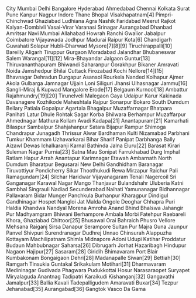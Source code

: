 City
Mumbai
Delhi
Bangalore
Hyderabad
Ahmedabad
Chennai
Kolkata
Surat
Pune
Kanpur
Nagpur
Indore
Thane
Bhopal
Visakhapatnam[4]
Pimpri-Chinchwad
Ghaziabad
Ludhiana
Agra
Nashik
Faridabad
Meerut
Rajkot
Kalyan-Dombivli
Vasai-Virar
Varanasi
Srinagar
Aurangabad
Dhanbad
Amritsar
Navi Mumbai
Allahabad
Howrah
Ranchi
Gwalior
Jabalpur
Coimbatore
Vijayawada
Jodhpur
Madurai
Raipur
Kota[6]
Chandigarh
Guwahati
Solapur
Hubli–Dharwad
Mysore[7][8][9]
Tiruchirappalli[10]
Bareilly
Aligarh
Tiruppur
Gurgaon
Moradabad
Jalandhar
Bhubaneswar
Salem
Warangal[11][12]
Mira-Bhayandar
Jalgaon
Guntur[13]
Thiruvananthapuram
Bhiwandi
Saharanpur
Gorakhpur
Bikaner
Amravati
Noida
Jamshedpur
Bhilai
Cuttack
Firozabad
Kochi
Nellore[14][15]
Bhavnagar
Dehradun
Durgapur
Asansol
Rourkela
Nanded
Kolhapur
Ajmer
Akola
Gulbarga
Jamnagar
Ujjain
Loni
Siliguri
Jhansi
Ulhasnagar
Jammu[16]
Sangli-Miraj & Kupwad
Mangalore
Erode[17]
Belgaum
Kurnool[18]
Ambattur
Rajahmundry[19][20]
Tirunelveli
Malegaon
Gaya
Udaipur
Karur
Kakinada
Davanagere
Kozhikode
Maheshtala
Rajpur Sonarpur
Bokaro
South Dumdum
Bellary
Patiala
Gopalpur
Agartala
Bhagalpur
Muzaffarnagar
Bhatpara
Panihati
Latur
Dhule
Rohtak
Sagar
Korba
Bhilwara
Berhampur
Muzaffarpur
Ahmednagar
Mathura
Kollam
Avadi
Kadapa[21]
Anantapuram[21]
Kamarhati
Bilaspur
Sambalpur
Shahjahanpur
Satara
Bijapur
Rampur
Shimoga
Chandrapur
Junagadh
Thrissur
Alwar
Bardhaman
Kulti
Nizamabad
Parbhani
Tumkur
Khammam
Uzhavarkarai
Bihar Sharif
Panipat
Darbhanga
Bally
Aizawl
Dewas
Ichalkaranji
Karnal
Bathinda
Jalna
Eluru[22]
Barasat
Kirari Suleman Nagar
Purnia[23]
Satna
Mau
Sonipat
Farrukhabad
Durg
Imphal
Ratlam
Hapur
Arrah
Anantapur
Karimnagar
Etawah
Ambarnath
North Dumdum
Bharatpur
Begusarai
New Delhi
Gandhidham
Baranagar
Tiruvottiyur
Pondicherry
Sikar
Thoothukudi
Rewa
Mirzapur
Raichur
Pali
Ramagundam[24]
Silchar
Haridwar
Vijayanagaram
Tenali
Nagercoil
Sri Ganganagar
Karawal Nagar
Mango
Thanjavur
Bulandshahr
Uluberia
Katni
Sambhal
Singrauli
Nadiad
Secunderabad
Naihati
Yamunanagar
Bidhannagar
Pallavaram
Bidar
Munger
Panchkula
Burhanpur
Kharagpur
Dindigul
Gandhinagar
Hospet
Nangloi Jat
Malda
Ongole
Deoghar
Chhapra
Puri
Haldia
Khandwa
Nandyal
Morena
Amroha
Anand
Bhind
Bhalswa Jahangir Pur
Madhyamgram
Bhiwani
Berhampore
Ambala
Morbi
Fatehpur
Raebareli
Khora, Ghaziabad
Chittoor[25]
Bhusawal
Orai
Bahraich
Phusro
Vellore
Mehsana
Raiganj
Sirsa
Danapur
Serampore
Sultan Pur Majra
Guna
Jaunpur
Panvel
Shivpuri
Surendranagar Dudhrej
Unnao
Chinsurah
Alappuzha
Kottayam
Machilipatnam
Shimla
Midnapore
Adoni
Udupi
Katihar
Proddatur
Budaun
Mahbubnagar
Saharsa[26]
Dibrugarh
Jorhat
Hazaribagh
Hindupur
Nagaon
Hajipur[27]
Sasaram[28]
Giridih
Bhimavaram
Port Blair
Kumbakonam
Bongaigaon
Dehri[28]
Madanapalle
Siwan[29]
Bettiah[30]
Ramgarh
Tinsukia
Guntakal
Srikakulam
Motihari[31]
Dharmavaram
Medininagar
Gudivada
Phagwara
Pudukkottai
Hosur
Narasaraopet
Suryapet
Miryalaguda
Anantnag
Tadipatri
Karaikudi
Kishanganj[32]
Gangavathi
Jamalpur[33]
Ballia
Kavali
Tadepalligudem
Amaravati
Buxar[34]
Tezpur
Jehanabad[35]
Aurangabad[36]
Gangtok
Vasco Da Gama
